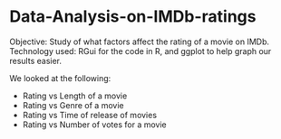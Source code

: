 # Data-Analysis-on-IMDb-ratings
Objective: Study of what factors affect the rating of a movie on IMDb.
Technology used: RGui for the code in R, and ggplot to help graph our results easier.

We looked at the following:
- Rating vs Length of a movie
- Rating vs Genre of a movie
- Rating vs Time of release of movies
- Rating vs Number of votes for a movie

